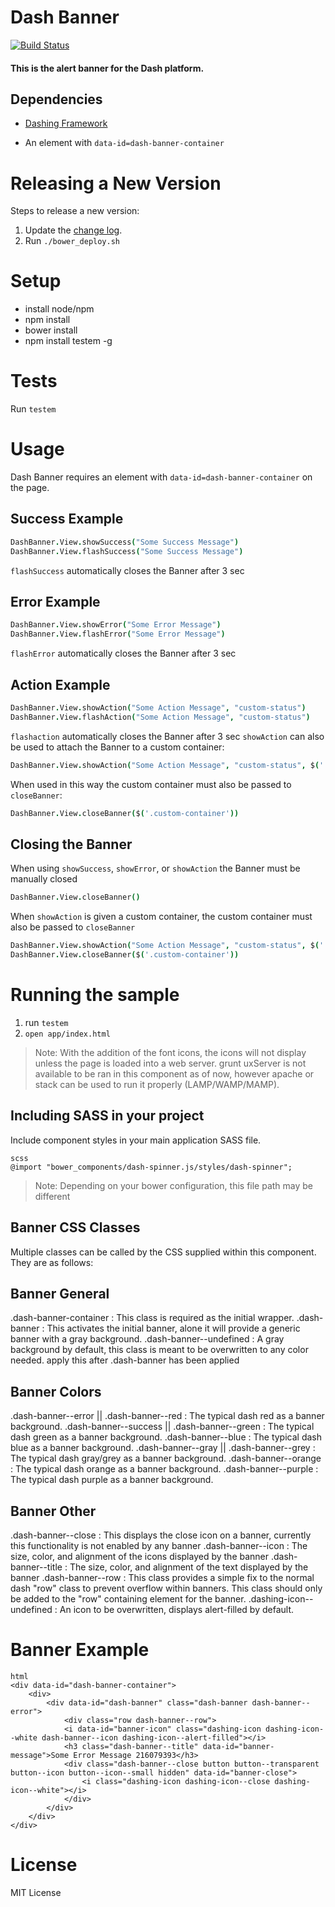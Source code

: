 # Dash Banner

[![Build Status](https://travis-ci.org/samaritanministries/dash-banner.js.svg?branch=master)](https://travis-ci.org/samaritanministries/dash-banner.js)

#### This is the alert banner for the Dash platform.


## Dependencies

 * [Dashing Framework](https://github.com/dashframework/dashing/)

 * An element with `data-id=dash-banner-container`

# Releasing a New Version

Steps to release a new version:

1. Update the [change log](/CHANGELOG.md).
2. Run `./bower_deploy.sh`

# Setup

* install node/npm
* npm install
* bower install
* npm install testem -g

# Tests

Run ```testem```

# Usage

Dash Banner requires an element with `data-id=dash-banner-container` on the page.

## Success Example

```coffee
DashBanner.View.showSuccess("Some Success Message")
DashBanner.View.flashSuccess("Some Success Message")
```
`flashSuccess` automatically closes the Banner after 3 sec

## Error Example

```coffee
DashBanner.View.showError("Some Error Message")
DashBanner.View.flashError("Some Error Message")
```
`flashError` automatically closes the Banner after 3 sec


## Action Example

```coffee
DashBanner.View.showAction("Some Action Message", "custom-status")
DashBanner.View.flashAction("Some Action Message", "custom-status")
```

`flashaction` automatically closes the Banner after 3 sec
`showAction` can also be used to attach the Banner to a custom container:

```coffee
DashBanner.View.showAction("Some Action Message", "custom-status", $('.custom-container'))
```
When used in this way the custom container must also be passed to `closeBanner`:

```coffee
DashBanner.View.closeBanner($('.custom-container'))
```


## Closing the Banner

When using `showSuccess`, `showError`, or `showAction` the Banner must be manually closed

```coffee
DashBanner.View.closeBanner()
```

When `showAction` is given a custom container, the custom container must also be passed to `closeBanner`

```coffee
DashBanner.View.showAction("Some Action Message", "custom-status", $('.custom-container'))
DashBanner.View.closeBanner($('.custom-container'))
```

# Running the sample

1. run `testem`
2. `open app/index.html`

>Note: With the addition of the font icons, the icons will not display unless the page is loaded into a web server. grunt uxServer is not available to be ran in this component as of now, however apache or stack can be used to run it properly (LAMP/WAMP/MAMP).

## Including SASS in your project

Include component styles in your main application SASS file.

```
scss
@import "bower_components/dash-spinner.js/styles/dash-spinner";
```
>Note: Depending on your bower configuration, this file path may be different

## Banner CSS Classes

Multiple classes can be called by the CSS supplied within this component. They are as follows: 

## Banner General

.dash-banner-container 							: This class is required as the initial wrapper.
.dash-banner 									: This activates the initial banner, alone it will provide a generic banner with a gray background.
.dash-banner--undefined 						: A gray background by default, this class is meant to be overwritten to any color needed. apply this after .dash-banner has been applied

## Banner Colors

.dash-banner--error || .dash-banner--red  		: The typical dash red as a banner background.
.dash-banner--success || .dash-banner--green  	: The typical dash green as a banner background.
.dash-banner--blue  							: The typical dash blue as a banner background.
.dash-banner--gray || .dash-banner--grey 		: The typical dash gray/grey as a banner background.
.dash-banner--orange							: The typical dash orange as a banner background.
.dash-banner--purple							: The typical dash purple as a banner background.

## Banner Other 

.dash-banner--close								: This displays the close icon on a banner, currently this functionality is not enabled by any banner
.dash-banner--icon								: The size, color, and alignment of the icons displayed by the banner
.dash-banner--title								: The size, color, and alignment of the text displayed by the banner
.dash-banner--row 								: This class provides a simple fix to the normal dash "row" class to prevent overflow within banners. This class should only be added to the "row" containing element for the banner.
.dashing-icon--undefined						: An icon to be overwritten, displays alert-filled by default.

# Banner Example

```
html
<div data-id="dash-banner-container">
	<div>
		<div data-id="dash-banner" class="dash-banner dash-banner--error">
  			<div class="row dash-banner--row">
    		<i data-id="banner-icon" class="dashing-icon dashing-icon--white dash-banner--icon dashing-icon--alert-filled"></i>
    		<h3 class="dash-banner--title" data-id="banner-message">Some Error Message 216079393</h3>
    		<div class="dash-banner--close button button--transparent button--icon button--icon--small hidden" data-id="banner-close">
    			<i class="dashing-icon dashing-icon--close dashing-icon--white"></i>
    		</div>
  		</div>
	</div>
</div>
```

# License

MIT License
